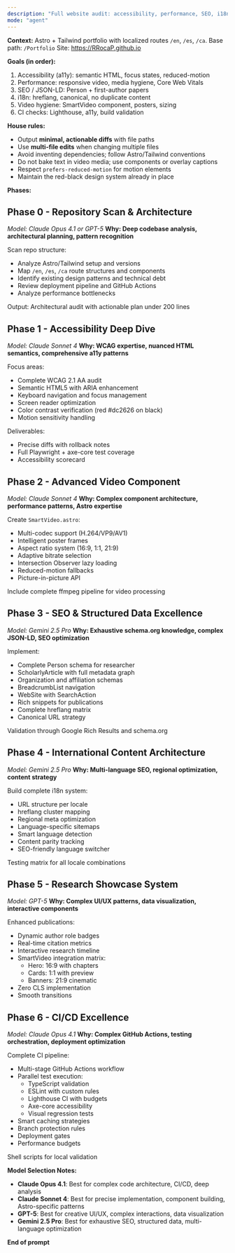 ```yaml
---
description: "Full website audit: accessibility, performance, SEO, i18n, video hygiene for Astro portfolio"
mode: "agent"
---
```


**Context:**
Astro + Tailwind portfolio with localized routes `/en`, `/es`, `/ca`.
Base path: `/Portfolio`
Site: https://RRocaP.github.io

**Goals (in order):**
1. Accessibility (a11y): semantic HTML, focus states, reduced-motion
2. Performance: responsive video, media hygiene, Core Web Vitals
3. SEO / JSON-LD: Person + first-author papers
4. i18n: hreflang, canonical, no duplicate content
5. Video hygiene: SmartVideo component, posters, sizing
6. CI checks: Lighthouse, a11y, build validation

**House rules:**
- Output **minimal, actionable diffs** with file paths
- Use **multi-file edits** when changing multiple files
- Avoid inventing dependencies; follow Astro/Tailwind conventions
- Do not bake text in video media; use components or overlay captions
- Respect `prefers-reduced-motion` for motion elements
- Maintain the red-black design system already in place

**Phases:**

## Phase 0 - Repository Scan & Architecture
*Model: Claude Opus 4.1 or GPT-5*
**Why: Deep codebase analysis, architectural planning, pattern recognition**

Scan repo structure:
- Analyze Astro/Tailwind setup and versions
- Map `/en`, `/es`, `/ca` route structures and components
- Identify existing design patterns and technical debt
- Review deployment pipeline and GitHub Actions
- Analyze performance bottlenecks

Output: Architectural audit with actionable plan under 200 lines

## Phase 1 - Accessibility Deep Dive
*Model: Claude Sonnet 4*
**Why: WCAG expertise, nuanced HTML semantics, comprehensive a11y patterns**

Focus areas:
- Complete WCAG 2.1 AA audit
- Semantic HTML5 with ARIA enhancement
- Keyboard navigation and focus management
- Screen reader optimization
- Color contrast verification (red #dc2626 on black)
- Motion sensitivity handling

Deliverables:
- Precise diffs with rollback notes
- Full Playwright + axe-core test coverage
- Accessibility scorecard

## Phase 2 - Advanced Video Component
*Model: Claude Sonnet 4*
**Why: Complex component architecture, performance patterns, Astro expertise**

Create `SmartVideo.astro`:
- Multi-codec support (H.264/VP9/AV1)
- Intelligent poster frames
- Aspect ratio system (16:9, 1:1, 21:9)
- Adaptive bitrate selection
- Intersection Observer lazy loading
- Reduced-motion fallbacks
- Picture-in-picture API

Include complete ffmpeg pipeline for video processing

## Phase 3 - SEO & Structured Data Excellence
*Model: Gemini 2.5 Pro*
**Why: Exhaustive schema.org knowledge, complex JSON-LD, SEO optimization**

Implement:
- Complete Person schema for researcher
- ScholarlyArticle with full metadata graph
- Organization and affiliation schemas
- BreadcrumbList navigation
- WebSite with SearchAction
- Rich snippets for publications
- Complete hreflang matrix
- Canonical URL strategy

Validation through Google Rich Results and schema.org

## Phase 4 - International Content Architecture
*Model: Gemini 2.5 Pro*
**Why: Multi-language SEO, regional optimization, content strategy**

Build complete i18n system:
- URL structure per locale
- hreflang cluster mapping
- Regional meta optimization
- Language-specific sitemaps
- Smart language detection
- Content parity tracking
- SEO-friendly language switcher

Testing matrix for all locale combinations

## Phase 5 - Research Showcase System
*Model: GPT-5*
**Why: Complex UI/UX patterns, data visualization, interactive components**

Enhanced publications:
- Dynamic author role badges
- Real-time citation metrics
- Interactive research timeline
- SmartVideo integration matrix:
  - Hero: 16:9 with chapters
  - Cards: 1:1 with preview
  - Banners: 21:9 cinematic
- Zero CLS implementation
- Smooth transitions

## Phase 6 - CI/CD Excellence
*Model: Claude Opus 4.1*
**Why: Complex GitHub Actions, testing orchestration, deployment optimization**

Complete CI pipeline:
- Multi-stage GitHub Actions workflow
- Parallel test execution:
  - TypeScript validation
  - ESLint with custom rules
  - Lighthouse CI with budgets
  - Axe-core accessibility
  - Visual regression tests
- Smart caching strategies
- Branch protection rules
- Deployment gates
- Performance budgets

Shell scripts for local validation

**Model Selection Notes:**
- **Claude Opus 4.1**: Best for complex code architecture, CI/CD, deep analysis
- **Claude Sonnet 4**: Best for precise implementation, component building, Astro-specific patterns
- **GPT-5**: Best for creative UI/UX, complex interactions, data visualization
- **Gemini 2.5 Pro**: Best for exhaustive SEO, structured data, multi-language optimization

**End of prompt**